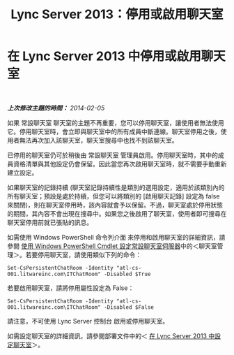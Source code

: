 ﻿---
title: Lync Server 2013：停用或啟用聊天室
TOCTitle: 停用或啟用聊天室
ms:assetid: db0908fc-aae3-46e8-bc0b-245e9adfa1e2
ms:mtpsurl: https://technet.microsoft.com/zh-tw/library/JJ215883(v=OCS.15)
ms:contentKeyID: 49292517
ms.date: 08/10/2015
mtps_version: v=OCS.15
ms.translationtype: HT
---

# 在 Lync Server 2013 中停用或啟用聊天室

 

_**上次修改主題的時間：** 2014-02-05_

如果 常設聊天室 聊天室的主題不再重要，您可以停用聊天室，讓使用者無法使用它。停用聊天室時，會立即與聊天室中的所有成員中斷連線。聊天室停用之後，使用者無法再次加入該聊天室，聊天室搜尋中也找不到該聊天室。

已停用的聊天室仍可於稍後由 常設聊天室 管理員啟用。停用聊天室時，其中的成員資格清單與其他設定仍會保留。因此當您再次啟用聊天室時，就不需要手動重新建立設定。

如果聊天室的記錄持續 (聊天室記錄持續性是類別的選用設定，適用於該類別內的所有聊天室；預設是處於持續，但您可以將類別的 \[啟用聊天記錄\] 設定為 false 來關閉)，則在聊天室停用時，該內容就會予以保留。不過，聊天室處於停用狀態的期間，其內容不會出現在搜尋中。如果您之後啟用了聊天室，使用者即可搜尋在聊天室停用前就已張貼的訊息。

如需使用 Windows PowerShell 命令列介面 來停用和啟用聊天室的詳細資訊，請參閱 [使用 Windows PowerShell Cmdlet 設定常設聊天室伺服器](configuring-persistent-chat-server-by-using-windows-powershell-cmdlets.md)中的＜聊天室管理＞。若要停用聊天室，請使用類似下列的命令：

    Set-CsPersistentChatRoom -Identity "atl-cs-001.litwareinc.com\ITChatRoom" -Disabled $True

若要啟用聊天室，請將停用屬性設定為 False：

    Set-CsPersistentChatRoom -Identity "atl-cs-001.litwareinc.com\ITChatRoom" -Disabled $False

請注意，不可使用 Lync Server 控制台 啟用或停用聊天室。

如需設定聊天室的詳細資訊，請參閱部署文件中的＜ [在 Lync Server 2013 中設定聊天室](lync-server-2013-configure-rooms.md)＞。

